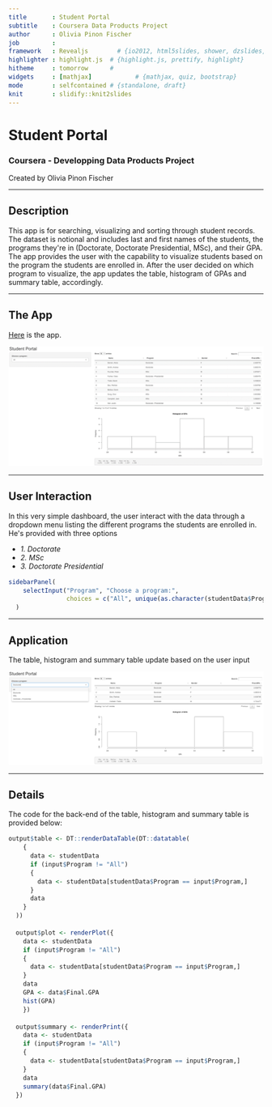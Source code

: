 ```yaml
---
title       : Student Portal
subtitle    : Coursera Data Products Project
author      : Olivia Pinon Fischer
job         : 
framework   : Revealjs        # {io2012, html5slides, shower, dzslides, ...}
highlighter : highlight.js  # {highlight.js, prettify, highlight}
hitheme     : tomorrow      # 
widgets     : [mathjax]            # {mathjax, quiz, bootstrap}
mode        : selfcontained # {standalone, draft}
knit        : slidify::knit2slides
---
```


# Student Portal
### Coursera - Developping Data Products Project

Created by Olivia Pinon Fischer

--- 

## Description

This app is for searching, visualizing and sorting through student records. 
The dataset is notional and includes last and first names of the students, the programs they're in (Doctorate, Doctorate Presidential, MSc), and their GPA. 
The app provides the user with the capability to visualize students based on the program the students are enrolled in. After the user decided on which program to visualize, the app updates the table, histogram of GPAs and summary table, accordingly.


---

## The App

[Here](https://oliviapinonfischer.shinyapps.io/myApp/) is the app.

![width](StudentPortal.png)

---

## User Interaction

In this very simple dashboard, the user interact with the data through a dropdown menu listing the different programs the students are enrolled in.
He's provided with three options
  - _1. Doctorate_
  - _2. MSc_
  - _3. Doctorate Presidential_ 


```r
sidebarPanel(
    selectInput("Program", "Choose a program:", 
                choices = c("All", unique(as.character(studentData$Program))))
  )
```

---
## Application

The table, histogram and summary table update based on the user input

![with](Doctorate.png)

---
## Details

The code for the back-end of the table, histogram and summary table is provided below:


```r
output$table <- DT::renderDataTable(DT::datatable(
    {
      data <- studentData
      if (input$Program != "All")
      {
        data <- studentData[studentData$Program == input$Program,]
      }
      data
    }
  ))
  
  output$plot <- renderPlot({
    data <- studentData
    if (input$Program != "All")
    {
      data <- studentData[studentData$Program == input$Program,]
    }
    data
    GPA <- data$Final.GPA
    hist(GPA)
    })
  
  output$summary <- renderPrint({
    data <- studentData
    if (input$Program != "All")
    {
      data <- studentData[studentData$Program == input$Program,]
    }
    data
    summary(data$Final.GPA)
  })
```

